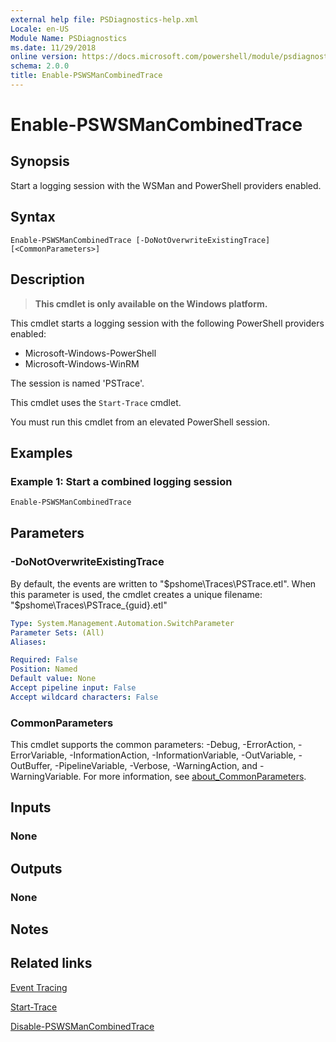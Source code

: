 ```yaml
---
external help file: PSDiagnostics-help.xml
Locale: en-US
Module Name: PSDiagnostics
ms.date: 11/29/2018
online version: https://docs.microsoft.com/powershell/module/psdiagnostics/enable-pswsmancombinedtrace?view=powershell-7.2&WT.mc_id=ps-gethelp
schema: 2.0.0
title: Enable-PSWSManCombinedTrace
---
```

# Enable-PSWSManCombinedTrace

## Synopsis
Start a logging session with the WSMan and PowerShell providers enabled.

## Syntax

```
Enable-PSWSManCombinedTrace [-DoNotOverwriteExistingTrace] [<CommonParameters>]
```

## Description

> **This cmdlet is only available on the Windows platform.**

This cmdlet starts a logging session with the following PowerShell providers enabled:

- Microsoft-Windows-PowerShell
- Microsoft-Windows-WinRM

The session is named 'PSTrace'.

This cmdlet uses the `Start-Trace` cmdlet.

You must run this cmdlet from an elevated PowerShell session.

## Examples

### Example 1: Start a combined logging session

```powershell
Enable-PSWSManCombinedTrace
```

## Parameters

### -DoNotOverwriteExistingTrace

By default, the events are written to "$pshome\Traces\PSTrace.etl". When this parameter is used,
the cmdlet creates a unique filename: "$pshome\Traces\PSTrace_{guid}.etl"

```yaml
Type: System.Management.Automation.SwitchParameter
Parameter Sets: (All)
Aliases:

Required: False
Position: Named
Default value: None
Accept pipeline input: False
Accept wildcard characters: False
```

### CommonParameters

This cmdlet supports the common parameters: -Debug, -ErrorAction, -ErrorVariable,
-InformationAction, -InformationVariable, -OutVariable, -OutBuffer, -PipelineVariable, -Verbose,
-WarningAction, and -WarningVariable. For more information, see
[about_CommonParameters](https://go.microsoft.com/fwlink/?LinkID=113216).

## Inputs

### None

## Outputs

### None

## Notes

## Related links

[Event Tracing](/windows/desktop/ETW/event-tracing-portal)

[Start-Trace](start-trace.md)

[Disable-PSWSManCombinedTrace](Disable-PSWSManCombinedTrace.md)

